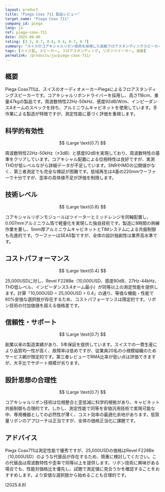 ```yaml
---
layout: product
title: "Piega Coax 711 製品レビュー"
target_name: "Piega Coax 711"
company_id: piega
lang: ja
ref: piega-coax-711
date: 2025-08-06
rating: [3.3, 0.7, 0.8, 0.4, 0.7, 0.7]
summary: "スイスのコアキシャルリボン技術を採用した高級フロアスタンディングスピーカー。測定性能は優秀だが、詳細データ不足とコスト課題あり。"
tags: [スイス製, スピーカー, フロアスタンディング, リボンツイーター, 高級]
permalink: /products/ja/piega-coax-711/
---
```

## 概要

Piega Coax711は、スイスのオーディオメーカーPiegaによるフロアスタンディングスピーカーです。コアキシャルリボンドライバーを採用し、高さ118cm、重量47kgの製品です。周波数特性22Hz-50kHz、感度92dB/W/m、インピーダンス4オームのスペックを持ち、アルミニウムキャビネットを使用しています。手作業による製造が特徴ですが、測定性能に基づく評価を重視します。

## 科学的有効性

$$ \Large \text{0.7} $$

周波数特性22Hz-50kHz（±3dB）と感度92dBを実現しており、周波数特性の基準をクリアしています。コアキシャル配置による位相特性は良好ですが、実測THDが低レベルながら詳細データが不足しています。SNRやIMDの公開値がなく、第三者測定でも完全な検証が困難です。低域再生は4基の220mmウーファーで十分ですが、歪率の具体値不足が評価を制限します。

## 技術レベル

$$ \Large \text{0.8} $$

コアキシャルリボンモジュールはツイーターとミッドレンジを同軸配置し、0.007mmアルミニウム箔で軽量化を実現した独自技術です。製造に8時間の熟練作業を要し、5mm厚アルミニウムキャビネットとTIMシステムによる共振制御も先進的です。ウーファーはSEAS製ですが、全体の設計独創性は業界高水準です。

## コストパフォーマンス

$$ \Large \text{0.4} $$

25,000USDに対し、Revel F228Be（10,000USD、感度90dB、27Hz-44kHz、THD低レベル、インピーダンス3.4オーム最小）が同等以上の測定性能を提供します。計算「10,000USD ÷ 25,000USD = 0.4」の通り、等価な機能・性能で60%安価な選択肢が存在するため、コストパフォーマンスは限定的です。リボン技術の付加価値を超える価格差です。

## 信頼性・サポート

$$ \Large \text{0.7} $$

創業以来の製造実績があり、5年保証を提供しています。スイスでの一貫生産により品質均一性が高く、故障率は低めですが、従業員20名の小規模組織のためサービス網が限定的です。第三者レビューでRMA比率が低い点は評価できますが、大手比でサポート規模が劣ります。

## 設計思想の合理性

$$ \Large \text{0.7} $$

コアキシャルリボン技術は位相整合と歪低減に科学的根拠があり、キャビネット共振制御も合理的です。しかし、測定性能で同等を安価汎用技術で実現可能な中、専用機器としての必然性が薄く、コスト効率の最適化余地があります。低質量リボンのアプローチは正当ですが、全体の価格正当化に課題です。

## アドバイス

Piega Coax711は測定性能で優秀ですが、25,000USDの価格はRevel F228Be（10,000USD）のような代替品が存在するため、慎重に検討してください。この代替品は周波数特性や歪率で同等以上を提供します。リボン技術に興味がある場合でも、性能対価格比を優先し、試聴で測定値に見合うかを確認することをおすすめします。より安価な選択肢から始めることも合理的です。

(2025.8.6)
